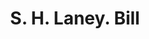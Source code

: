 ---
doi: 10.7916/D8378MRQ
date_other: '1880'
date_other_textual: 1880-1889
form: printed ephemera
genre:
- Invoices
name:
- S. H. Laney
object_in_context_url: https://biggert.cul.columbia.edu/items/view/ave_biggert_00915
subject_hierarchical_geographic:
- Elmira, New York, United States
subject_name:
- S. H. Laney
title: S. H. Laney. Bill
sort_title: S. H. Laney. Bill
call_number: ave_biggert_00915
coordinates:
- 42.08527777777778,-76.80916666666667
pid: ave_biggert_00915
identifiers: ave_biggert_00915
thumbnail: https://derivativo-2.library.columbia.edu/iiif/2/ldpd:345915/full/!256,256/0/native.jpg
permalink: "/biggert/ave_biggert_00915/"
layout: iiif-image-page
---